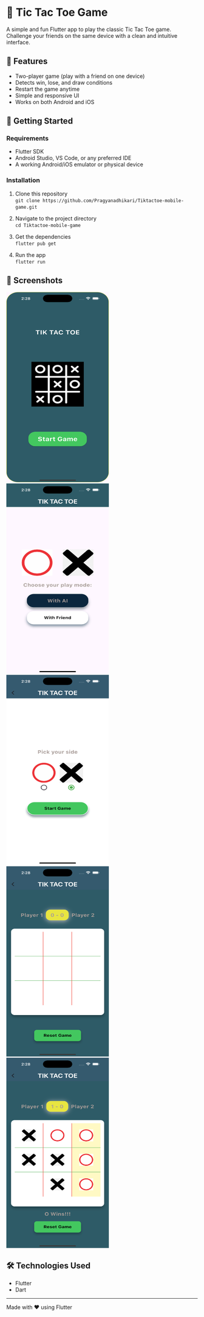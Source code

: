 # 🎯 Tic Tac Toe Game

A simple and fun Flutter app to play the classic Tic Tac Toe game. Challenge your friends on the same device with a clean and intuitive interface.

## 📱 Features

- Two-player game (play with a friend on one device)  
- Detects win, lose, and draw conditions  
- Restart the game anytime  
- Simple and responsive UI  
- Works on both Android and iOS

## 🚀 Getting Started

### Requirements

- Flutter SDK  
- Android Studio, VS Code, or any preferred IDE  
- A working Android/iOS emulator or physical device

### Installation

1. Clone this repository  
   `git clone https://github.com/Pragyanadhikari/Tiktactoe-mobile-game.git`

2. Navigate to the project directory  
   `cd Tiktactoe-mobile-game`

3. Get the dependencies  
   `flutter pub get`

4. Run the app  
   `flutter run`

## 📸 Screenshots

<div>
  <img src="assets/images/SS1.png" alt="SS3" width="270" height="500" style="display: inline-block; margin-right: 100;" />
  &nbsp;&nbsp;&nbsp;&nbsp;&nbsp;
  <img src="assets/images/SS2.png" alt="SS3" width="270" height="500" style="display: inline-block; margin-right: 100;" />
  &nbsp;&nbsp;&nbsp;&nbsp;&nbsp;
  <img src="assets/images/SS3.png" alt="SS3" width="270" height="500" style="display: inline-block; margin-right: 100;" />
  &nbsp;&nbsp;&nbsp;&nbsp;&nbsp;
  <img src="assets/images/SS4.png" alt="SS3" width="270" height="500" style="display: inline-block; margin-right: 100;" />
  &nbsp;&nbsp;&nbsp;&nbsp;&nbsp;
  <img src="assets/images/SS5.png" alt="SS1" width="270" height="500" style="display: inline-block;" />
</div>

## 🛠️ Technologies Used

- Flutter  
- Dart



---

Made with ❤️ using Flutter
